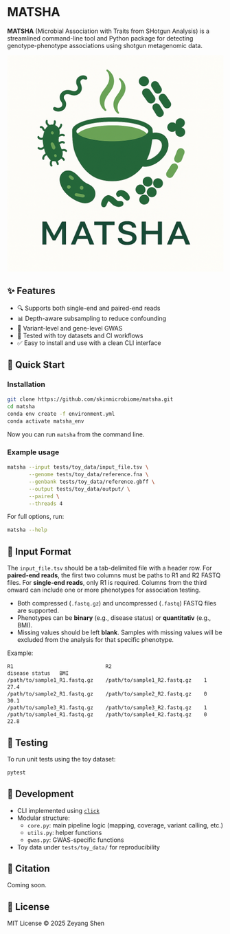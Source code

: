 # MATSHA

**MATSHA** (Microbial Association with Traits from SHotgun Analysis) is a streamlined command-line tool and Python package for detecting genotype-phenotype associations using shotgun metagenomic data.

![Logo](./matsha_logo.png)

## ✨ Features

- 🔍 Supports both single-end and paired-end reads
- 📊 Depth-aware subsampling to reduce confounding
- 🧬 Variant-level and gene-level GWAS
- 🧪 Tested with toy datasets and CI workflows
- ✅ Easy to install and use with a clean CLI interface

## 🚀 Quick Start

### Installation

```bash
git clone https://github.com/skinmicrobiome/matsha.git
cd matsha
conda env create -f environment.yml
conda activate matsha_env
````

Now you can run `matsha` from the command line.

### Example usage

```bash
matsha --input tests/toy_data/input_file.tsv \
       --genome tests/toy_data/reference.fna \
       --genbank tests/toy_data/reference.gbff \
       --output tests/toy_data/output/ \
       --paired \
       --threads 4
```

For full options, run:

```bash
matsha --help
```

## 📁 Input Format

The `input_file.tsv` should be a tab-delimited file with a header row. For **paired-end reads**, the first two columns must be paths to R1 and R2 FASTQ files. For **single-end reads**, only R1 is required. Columns from the third onward can include one or more phenotypes for association testing.

- Both compressed (`.fastq.gz`) and uncompressed (`.fastq`) FASTQ files are supported.
- Phenotypes can be **binary** (e.g., disease status) or **quantitativ** (e.g., BMI). 
- Missing values should be left **blank**. Samples with missing values will be excluded from the analysis for that specific phenotype.

Example:

```tsv
R1                              R2                              disease status   BMI
/path/to/sample1_R1.fastq.gz    /path/to/sample1_R2.fastq.gz    1            27.4
/path/to/sample2_R1.fastq.gz    /path/to/sample2_R2.fastq.gz    0            30.1
/path/to/sample3_R1.fastq.gz    /path/to/sample3_R2.fastq.gz    1            
/path/to/sample4_R1.fastq.gz    /path/to/sample4_R2.fastq.gz    0            22.8
````

## 🧪 Testing

To run unit tests using the toy dataset:

```bash
pytest
```

## 🔧 Development

- CLI implemented using [`click`](https://click.palletsprojects.com/)
- Modular structure:
  - `core.py`: main pipeline logic (mapping, coverage, variant calling, etc.)
  - `utils.py`: helper functions
  - `gwas.py`: GWAS-specific functions
- Toy data under `tests/toy_data/` for reproducibility

## 📝 Citation

Coming soon.

## 📜 License

MIT License © 2025 Zeyang Shen
